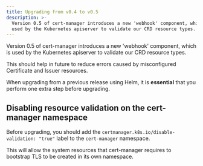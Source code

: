 ```yaml
---
title: Upgrading from v0.4 to v0.5
description: >-
  Version 0.5 of cert-manager introduces a new 'webhook' component, which is
  used by the Kubernetes apiserver to validate our CRD resource types.
---
```


Version 0.5 of cert-manager introduces a new 'webhook' component, which is used
by the Kubernetes apiserver to validate our CRD resource types.

This should help in future to reduce errors caused by misconfigured Certificate
and Issuer resources.

When upgrading from a previous release using Helm, it is **essential** that you
perform one extra step before upgrading.

## Disabling resource validation on the cert-manager namespace

Before upgrading, you should add the
`certmanager.k8s.io/disable-validation: "true"` label to the `cert-manager`
namespace.

This will allow the system resources that cert-manager requires to bootstrap TLS
to be created in its own namespace.
